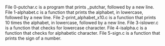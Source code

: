 File 0-putchar.c is a program that prints _putchar, followed by a new line.
File 1-alphabet.c is a function that prints the alphabet, in lowercase, followed by a new line.
File 2-print_alphabet_x10.c is a function that prints 10 times the alphabet, in lowercase, followed by a new line.
File 3-islower.c is a function that checks for lowercase character.
File 4-isalpha.c is a function that checks for alphabetic character.
File 5-sign.c is a function that prints the sign of a number.